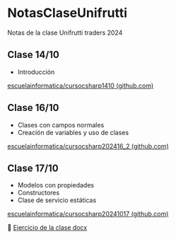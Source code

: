 # NotasClaseUnifrutti
Notas de la clase Unifrutti traders 2024

## Clase 14/10

* Introducción

[escuelainformatica/cursocsharp1410 (github.com)](https://github.com/escuelainformatica/cursocsharp1410)

## Clase 16/10

* Clases con campos normales
* Creación de variables y uso de clases

[escuelainformatica/cursocsharp202416_2 (github.com)](https://github.com/escuelainformatica/cursocsharp202416_2)

## Clase 17/10

* Modelos con propiedades
* Constructores
* Clase de servicio estáticas

[escuelainformatica/cursocsharp20241017 (github.com)](https://github.com/escuelainformatica/cursocsharp20241017)

📃 [Ejercicio de la clase docx](https://github.com/escuelainformatica/NotasClaseUnifrutti/raw/refs/heads/main/Ejercicio_CSharp_Modelo_y_Servicio_2_sin_singleton.docx)
